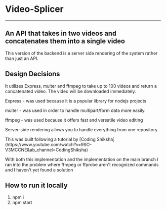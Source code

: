 # Video-Splicer
---
An API that takes in two videos and concatenates them into a single video
---
This version of the backend is a server side rendering of the system rather than just an API.

## Design Decisions

<p>It utilizes Express, multer and ffmpeg to take up to 100 videos and return a concatenated video. The video will be downloaded immediately.</p>

<p>Express - was used because it is a popular library for nodejs projects</p>

<p>multer - was used in order to handle multipart/form data more easily.</p>

<p>ffmpeg - was used because it offers fast and versatile video editing</p>

<p>Server-side rendering allows you to handle everything from one repository.</p>

<p>This was built following a tutorial by [Coding Shiksha](https://www.youtube.com/watch?v=9SO-V3MCCNE&ab_channel=CodingShiksha)
<p>

<p>With both this implementation and the implementation on the main branch I ran into the problem where ffmpeg or ffprobe aren't recognized commands and I haven't yet found a solution</p>

## How to run it locally

1. npm i
2. npm start

